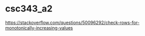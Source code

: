 # csc343_a2

https://stackoverflow.com/questions/50096292/check-rows-for-monotonically-increasing-values
